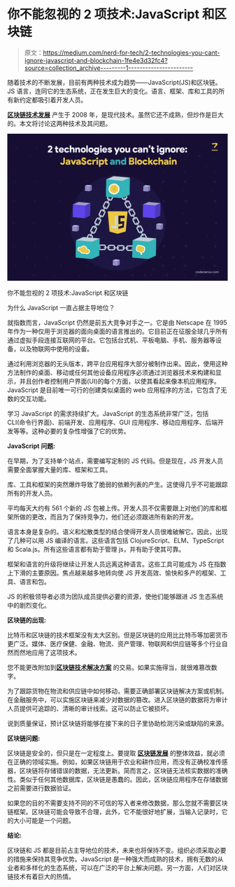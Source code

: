 # 你不能忽视的 2 项技术:JavaScript 和区块链

> 原文：<https://medium.com/nerd-for-tech/2-technologies-you-cant-ignore-javascript-and-blockchain-1fe4e3d32fc4?source=collection_archive---------1----------------------->

随着技术的不断发展，目前有两种技术成为趋势——JavaScript(JS)和区块链。JS 语言，连同它的生态系统，正在发生巨大的变化。语言、框架、库和工具的所有新约定都吸引着开发人员。

[**区块链技术发展**](https://www.codezeros.com/) 产生于 2008 年，是现代技术。虽然它还不成熟，但炒作是巨大的。本文将讨论这两种技术及其问题。

![](img/2a82a7b147187d76bffb8ab64e20e66e.png)

你不能忽视的 2 项技术:JavaScript 和区块链

为什么 JavaScript 一直占据主导地位？

就指数而言，JavaScript 仍然是前五大竞争对手之一。它是由 Netscape 在 1995 年作为一种仅用于浏览器的面向桌面的语言推出的。它目前正在征服全球几乎所有通过虚拟手段连接互联网的平台。它包括台式机、平板电脑、手机、服务器等设备，以及物联网中使用的设备。

通过利用浏览器的无头版本，跨平台应用程序大部分被制作出来。因此，使用这种方法制作的桌面、移动或任何其他设备应用程序必须通过浏览器技术来构建和显示，并且创作者控制用户界面(UI)的每个方面，以使其看起来像本机应用程序。JavaScript 是目前唯一可行的创建类似桌面的 web 应用程序的方法，它包含了无数的交互功能。

学习 JavaScript 的需求持续扩大。JavaScript 的生态系统非常广泛，包括 CLI(命令行界面)、前端开发、应用程序、GUI 应用程序、移动应用程序、后端开发等等。这种必要的复杂性增强了它的优势。

**JavaScript 问题:**

在早期，为了支持单个站点，需要编写定制的 JS 代码。但是现在，JS 开发人员需要全面掌握大量的库、框架和工具。

库、工具和框架的突然爆炸导致了脆弱的依赖列表的产生。这使得几乎不可能跟踪所有的开发人员。

平均每天大约有 561 个新的 JS 包被上传。开发人员不仅需要跟上对他们的库和框架所做的更改，而且为了保持竞争力，他们还必须跟进所有新的开发。

语言本身是复杂的。语义和松散类型的结合使得开发人员很难破解它。因此，出现了几种可以用 JS 编译的语言。这些语言包括 ClojureScript、ELM、TypeScript 和 Scala.js。所有这些语言都有助于管理 js，并有助于使其可靠。

框架和语言的升级将继续让开发人员远离这种语言。这些工具可能成为 JS 在指数上下滑的主要原因。焦点越来越多地转向使 JS 开发高效、愉快和多产的框架、工具、语言和包。

JS 的积极领导者必须为团队成员提供必要的资源，使他们能够跟进 JS 生态系统中的剧烈变化。

**区块链的出现:**

比特币和区块链的技术框架没有太大区别。但是区块链的应用比比特币等加密货币更广泛。媒体、医疗保健、金融、物流、资产管理、物联网和供应链等多个行业自然而然地应用了这项技术。

您不能更改附加到[**区块链技术解决方案**](https://www.codezeros.com/technology/) 的交易。如果实施得当，就很难篡改数字。

为了跟踪货物在物流和供应链中如何移动，需要正确部署区块链解决方案或机制。在金融服务中，可以实施区块链来减少对数据的篡改。进入区块链的数据将为审计人员提供可追踪的、清晰的审计线索。这可以防止它被损坏。

说到质量保证，预计区块链将能够在接下来的日子里协助检测污染或缺陷的来源。

**区块链问题:**

区块链是安全的，但只是在一定程度上。要提取 [**区块链发展**](https://www.codezeros.com/) 的整体效益，就必须在正确的领域实施。例如，如果区块链用于农业和耕作应用，而没有正确校准传感器，区块链将存储错误的数据，无法更新。简而言之，区块链无法核实数据的准确性。类似于任何其他数据库，区块链是愚蠢的。因此，区块链应用程序在存储数据之前需要进行数据验证。

如果您的目的不需要支持不同的不可信的写入者来修改数据，那么您就不需要区块链框架。区块链可能会导致不合理，此外，它不能很好地扩展，当输入记录时，它的大小可能是一个问题。

**结论:**

区块链和 JS 都是目前占主导地位的技术，未来也将保持不变。组织必须采取必要的措施来保持其竞争优势。JavaScript 是一种强大而成熟的技术，拥有无数的从业者和多样化的生态系统，可以在广泛的平台上解决问题。另一方面，人们对区块链技术有着巨大的热情。